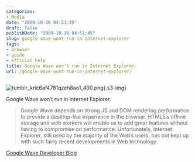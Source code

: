 ```yaml
---
categories:
- Media
date: "2009-10-16 04:51:45"
draft: false
publishDate: "2009-10-16 04:51:45"
slug: google-wave-wont-run-in-internet-explorer
tags:
- browser
- guide
- official help
title: Google Wave won't run in Internet Explorer.
url: /google-wave-wont-run-in-internet-explorer/
---
```

![tumblr\_krlc6af4781qzeh8ao1\_400.png](https://turbo.geekorium.com.au/images/tumblr_krlc6af4781qzeh8ao1_400.png){.s3-img}

Google Wave won’t run in Internet Explorer.

> Google Wave depends on strong JS and DOM rendering performance to
> provide a desktop-like experience in the browser. HTML5’s offline
> storage and web workers will enable us to add great features without
> having to compromise on performance. Unfortunately, Internet Explorer,
> still used by the majority of the Web’s users, has not kept up with
> such fairly recent developments in Web technology

[Google Wave Developer Blog](http://googlewavedev.blogspot.com/)